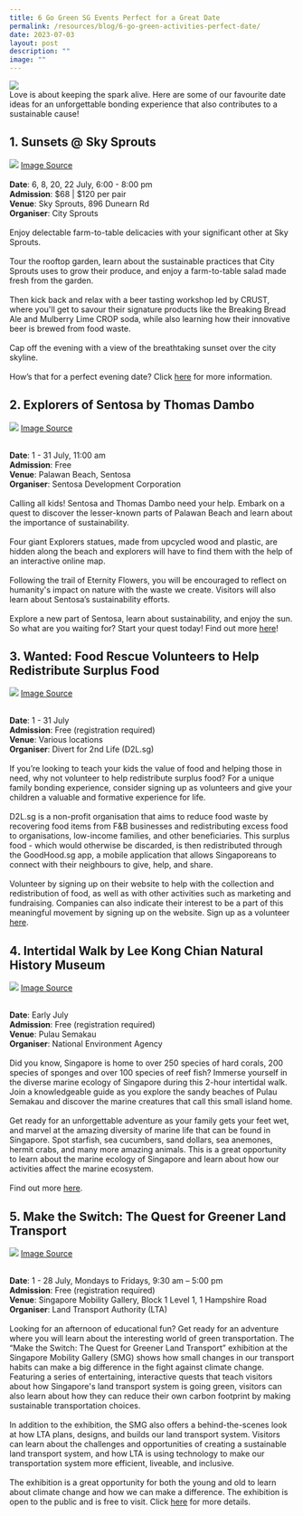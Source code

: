 ```yaml
---
title: 6 Go Green SG Events Perfect for a Great Date
permalink: /resources/blog/6-go-green-activities-perfect-date/
date: 2023-07-03
layout: post
description: ""
image: ""
---
```

![](/images/Blog/blog2banner.png)
<br>
Love is about keeping the spark alive. Here are some of our favourite date ideas for an unforgettable bonding experience that also contributes to a sustainable cause!

## 1. **Sunsets @ Sky Sprouts**<br>
![](/images/Blog/blog2-1.png)
<a target="_blank" href="https://cdlsustainability.com/climate-action/youth4climate/img_9130-2/">Image Source</a><br><br>
**Date**: 6, 8, 20, 22 July, 6:00 - 8:00 pm<br>
**Admission**: $68 | $120 per pair<br>
**Venue**: Sky Sprouts, 896 Dunearn Rd<br>
**Organiser**: City Sprouts
<br><br>
Enjoy delectable farm-to-table delicacies with your significant other at Sky Sprouts.
<br><br>
Tour the rooftop garden, learn about the sustainable practices that City Sprouts uses to grow their produce, and enjoy a farm-to-table salad made fresh from the garden.
<br><br>
Then kick back and relax with a beer tasting workshop led by CRUST, where you'll get to savour their signature products like the Breaking Bread Ale and Mulberry Lime CROP soda, while also learning how their innovative beer is brewed from food waste.
<br><br>
Cap off the evening with a view of the breathtaking sunset over the city skyline. 
<br><br>
How’s that for a perfect evening date? Click [here](https://www.gogreen.gov.sg/sunsets-at-sky-sprouts/) for more information.

## 2. **Explorers of Sentosa by Thomas Dambo**<br>
![](/images/Blog/blog2-2.jpeg)
<a target="_blank" href="https://www.sentosa.com.sg/-/media/sentosa/hero-asset/campaigns/thomas-dambo/draft/thomasdambo_explorersofsentosa_gallery3.jpg">Image Source</a><br><br>

**Date**: 1 - 31 July, 11:00 am<br>
**Admission**: Free<br>
**Venue**: Palawan Beach, Sentosa<br>
**Organiser**: Sentosa Development Corporation
<br><br>
Calling all kids! Sentosa and Thomas Dambo need your help. Embark on a quest to discover the lesser-known parts of Palawan Beach and learn about the importance of sustainability.
<br><br>
Four giant Explorers statues, made from upcycled wood and plastic, are hidden along the beach and explorers will have to find them with the help of an interactive online map.
<br><br>
Following the trail of Eternity Flowers, you will be encouraged to reflect on humanity's impact on nature with the waste we create. Visitors will also learn about Sentosa’s sustainability efforts.
<br><br>
Explore a new part of Sentosa, learn about sustainability, and enjoy the sun. So what are you waiting for? Start your quest today! Find out more [here](https://www.gogreen.gov.sg/explorers-of-sentosa-by-thomas-dambo/)!

## 3. **Wanted: Food Rescue Volunteers to Help Redistribute Surplus Food**<br>
![](/images/Blog/blog2-3.jpeg)
<a target="_blank" href="https://scontent-xsp1-2.xx.fbcdn.net/v/t39.30808-6/317515221_231217152563354_6075134079766040787_n.jpg?_nc_cat=102&amp;ccb=1-7&amp;_nc_sid=730e14&amp;_nc_ohc=zg2wwiuynzEAX-quknX&amp;_nc_ht=scontent-xsp1-2.xx&amp;oh=00_AfCXmUvF1ki_w_GaCyiUxa5XkARK3rM1IfjwJtoCU2wheg&amp;oe=649A93C3">Image Source</a><br><br>

**Date**: 1 - 31 July<br>
**Admission**: Free (registration required)<br>
**Venue**: Various locations<br>
**Organiser**: Divert for 2nd Life (D2L.sg)
<br><br>
If you’re looking to teach your kids the value of food and helping those in need, why not volunteer to help redistribute surplus food? For a unique family bonding experience, consider signing up as volunteers and give your children a valuable and formative experience for life. 
<br><br>
D2L.sg is a non-profit organisation that aims to reduce food waste by recovering food items from F&amp;B businesses and redistributing excess food to organisations, low-income families, and other beneficiaries. This surplus food - which would otherwise be discarded, is then redistributed through the GoodHood.sg app, a mobile application that allows Singaporeans to connect with their neighbours to give, help, and share.
<br><br>
Volunteer by signing up on their website to help with the collection and redistribution of food, as well as with other activities such as marketing and fundraising. Companies can also indicate their interest to be a part of this meaningful movement by signing up on the website. Sign up as a volunteer [here](https://www.gogreen.gov.sg/wanted-food-rescue-volunteers-to-help-redistribute-surplus-food/).

## 4. **Intertidal Walk by Lee Kong Chian Natural History Museum**<br>
![](/images/Blog/blog2-4.jpeg)
<a target="_blank" href="https://www.gogreen.gov.sg/images/Tours/intertidal lkc.jpg">Image Source</a><br><br>

**Date**: Early July<br>
**Admission**: Free (registration required)<br>
**Venue**: Pulau Semakau<br>
**Organiser**: National Environment Agency
<br><br>
Did you know, Singapore is home to over 250 species of hard corals, 200 species of sponges and over 100 species of reef fish? Immerse yourself in the diverse marine ecology of Singapore during this 2-hour intertidal walk. Join a knowledgeable guide as you explore the sandy beaches of Pulau Semakau and discover the marine creatures that call this small island home.
<br><br>
Get ready for an unforgettable adventure as your family gets your feet wet, and marvel at the amazing diversity of marine life that can be found in Singapore. Spot starfish, sea cucumbers, sand dollars, sea anemones, hermit crabs, and many more amazing animals. This is a great opportunity to learn about the marine ecology of Singapore and learn about how our activities affect the marine ecosystem.
<br><br>
Find out more [here](https://www.gogreen.gov.sg/intertidal-walk-lkc/).

## 5. **Make the Switch: The Quest for Greener Land Transport**<br>
![](/images/Blog/blog2-5.png)
<a target="_blank" href="https://www.lta.gov.sg/content/ltagov/en/who_we_are/our_organisation/sg_mobility_gallery/_jcr_content/par/tab_yellow_new_2034457095/tab-content-tab_yellow_new_2034457095/textimage/image.img.png/1680603097753.png">Image Source</a><br><br>

**Date**: 1 - 28 July, Mondays to Fridays, 9:30 am – 5:00 pm<br>
**Admission**: Free (registration required)<br>
**Venue**: Singapore Mobility Gallery, Block 1 Level 1, 1 Hampshire Road<br>
**Organiser**: Land Transport Authority (LTA)
<br><br>
Looking for an afternoon of educational fun? Get ready for an adventure where you will learn about the interesting world of green transportation. The “Make the Switch: The Quest for Greener Land Transport” exhibition at the Singapore Mobility Gallery (SMG) shows how small changes in our transport habits can make a big difference in the fight against climate change. 
Featuring a series of entertaining, interactive quests that teach visitors about how Singapore's land transport system is going green, visitors can also learn about how they can reduce their own carbon footprint by making sustainable transportation choices.
<br><br>
In addition to the exhibition, the SMG also offers a behind-the-scenes look at how LTA plans, designs, and builds our land transport system. Visitors can learn about the challenges and opportunities of creating a sustainable land transport system, and how LTA is using technology to make our transportation system more efficient, liveable, and inclusive.
<br><br>
The exhibition is a great opportunity for both the young and old to learn about climate change and how we can make a difference. The exhibition is open to the public and is free to visit. Click [here](https://www.gogreen.gov.sg/make-the-switch-the-quest-for-greener-land-transport/) for more details.